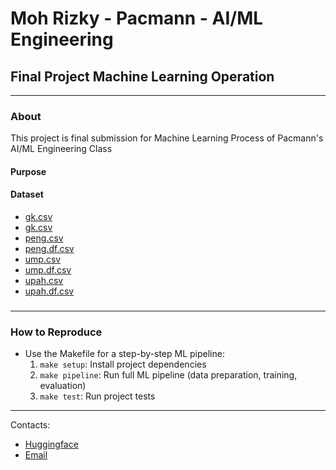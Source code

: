# Moh Rizky - Pacmann - AI/ML Engineering
## Final Project Machine Learning Operation

---
### About 
This project is final submission for Machine Learning Process of Pacmann's AI/ML Engineering Class

#### Purpose

#### Dataset
- [gk.csv](dataset/gk.csv)
- [gk.csv](dataset/gk.df.csv)
- [peng.csv](dataset/peng.csv)
- [peng.df.csv](dataset/peng.df.csv)
- [ump.csv](dataset/ump.csv)
- [ump.df.csv](dataset/ump.df.csv)
- [upah.csv](dataset/upah.csv)
- [upah.df.csv](dataset/upah.df.csv)

###

---
### How to Reproduce
- Use the Makefile for a step-by-step ML pipeline:
  1. `make setup`: Install project dependencies
  2. `make pipeline`: Run full ML pipeline (data preparation, training, evaluation)
  3. `make test`: Run project tests

---
Contacts: 
- [Huggingface](https://huggingface.co/morizkay)
- [Email](mailto:morizkay@proton.me)